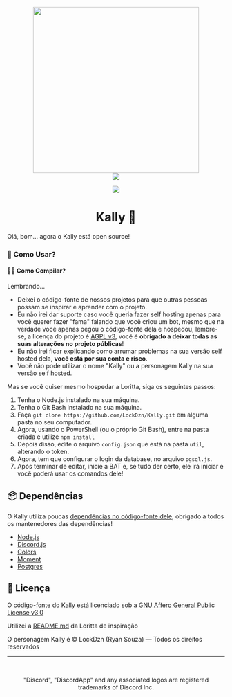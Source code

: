 <p align="center">
<img height="384" src="https://i.imgur.com/QGbGUR8.png">
<br>
<a href="https://lockdzn.tk/"><img src="https://img.shields.io/badge/website-lockdzn-informational.svg"></a>
</p>
<p align="center">
<a href="https://twitter.com/intent/user?screen_name=LockDzn_"><img src="https://img.shields.io/twitter/url/https/twitter.com/intent/user.svg?label=Seguir%20LockDzn&style=social"></a>
<h1 align="center">Kally 🤖</h1>

<p align="center">

Olá, bom... agora o Kally está open source!

### 🙌 Como Usar?
#### 👨‍💻 Como Compilar?

Lembrando...
* Deixei o código-fonte de nossos projetos para que outras pessoas possam se inspirar e aprender com o projeto.
* Eu não irei dar suporte caso você queria fazer self hosting apenas para você querer fazer "fama" falando que você criou um bot, mesmo que na verdade você apenas pegou o código-fonte dela e hospedou, lembre-se, a licença do projeto é [AGPL v3](https://github.com/LockDzn/Kally/blob/master/LICENSE), você é **obrigado a deixar todas as suas alterações no projeto públicas**!
* Eu não irei ficar explicando como arrumar problemas na sua versão self hosted dela, **você está por sua conta e risco**.
* Você não pode utilizar o nome "Kally" ou a personagem Kally na sua versão self hosted.

Mas se você quiser mesmo hospedar a Loritta, siga os seguintes passos:
1. Tenha o Node.js instalado na sua máquina.
2. Tenha o Git Bash instalado na sua máquina.
3. Faça ```git clone https://github.com/LockDzn/Kally.git``` em alguma pasta no seu computador.
4. Agora, usando o PowerShell (ou o próprio Git Bash), entre na pasta criada e utilize `npm install`
5. Depois disso, edite o arquivo `config.json` que está na pasta `util`, alterando o token.
6. Agora, tem que configurar o login da database, no arquivo `pgsql.js`.
6. Após terminar de editar, inicie a BAT e, se tudo der certo, ele irá iniciar e você poderá usar os comandos dele!

## 📦 Dependências

O Kally utiliza poucas [dependências no código-fonte dele](https://github.com/LockDzn/Kally/blob/master/package.json), obrigado a todos os mantenedores das dependências!


* [Node.js](https://nodejs.org)
* [Discord.js](https://www.npmjs.com/package/discord.js)
* [Colors](https://www.npmjs.com/package/colors)
* [Moment](https://www.npmjs.com/package/moment)
* [Postgres](https://www.npmjs.com/package/pg)

## 📄 Licença

O código-fonte do Kally está licenciado sob a [GNU Affero General Public License v3.0](https://github.com/LockDzn/Kally/blob/master/LICENSE)

Utilizei a [README.md](https://github.com/LorittaBot/Loritta/blob/master/README.md) da Loritta de inspiração

O personagem Kally é © LockDzn (Ryan Souza) — Todos os direitos reservados

<hr>
<br>
<p align="center">"Discord", "DiscordApp" and any associated logos are registered trademarks of Discord Inc.</p>
